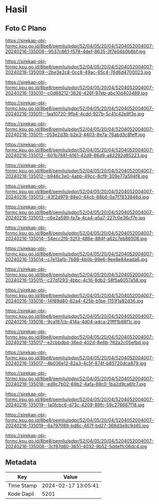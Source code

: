 # Hasil

## Foto C Plano

https://sirekap-obj-formc.kpu.go.id/8be8/pemilu/pdpr/52/04/05/20/04/5204052004007-20240216-135008--9537c861-f578-4def-8635-3f7e04b0b6bf.jpg

https://sirekap-obj-formc.kpu.go.id/8be8/pemilu/pdpr/52/04/05/20/04/5204052004007-20240216-135009--2be3e2c8-0cc8-49ac-95c4-76d6d4700023.jpg

https://sirekap-obj-formc.kpu.go.id/8be8/pemilu/pdpr/52/04/05/20/04/5204052004007-20240216-135010--c0d68212-3626-426f-97eb-abc10d403489.jpg

https://sirekap-obj-formc.kpu.go.id/8be8/pemilu/pdpr/52/04/05/20/04/5204052004007-20240216-135011--1aa10720-9fb4-4cdd-927b-5c41c42e9f3e.jpg

https://sirekap-obj-formc.kpu.go.id/8be8/pemilu/pdpr/52/04/05/20/04/5204052004007-20240216-135011--053e2d3b-b2e3-4403-8e7a-76abd3c8feff.jpg

https://sirekap-obj-formc.kpu.go.id/8be8/pemilu/pdpr/52/04/05/20/04/5204052004007-20240216-135012--601b7881-b161-42d9-86d9-a82292d85223.jpg

https://sirekap-obj-formc.kpu.go.id/8be8/pemilu/pdpr/52/04/05/20/04/5204052004007-20240216-135012--b946c3e0-4abb-49cc-8cf9-309e77a594f8.jpg

https://sirekap-obj-formc.kpu.go.id/8be8/pemilu/pdpr/52/04/05/20/04/5204052004007-20240216-135013--43f2d979-88e0-44cb-88b6-0a7f7833846d.jpg

https://sirekap-obj-formc.kpu.go.id/8be8/pemilu/pdpr/52/04/05/20/04/5204052004007-20240216-135013--c6e2a599-fa7a-4ca4-a5a7-227c0e36cf7e.jpg

https://sirekap-obj-formc.kpu.go.id/8be8/pemilu/pdpr/52/04/05/20/04/5204052004007-20240216-135014--54ecc2f6-32f3-486e-884f-a62c7eb86508.jpg

https://sirekap-obj-formc.kpu.go.id/8be8/pemilu/pdpr/52/04/05/20/04/5204052004007-20240216-135014--c7e13afb-7b98-4b0b-99e6-9ee8e84eada6.jpg

https://sirekap-obj-formc.kpu.go.id/8be8/pemilu/pdpr/52/04/05/20/04/5204052004007-20240216-135015--c27d1293-4bbc-4c16-8db2-58f5a6057a58.jpg

https://sirekap-obj-formc.kpu.go.id/8be8/pemilu/pdpr/52/04/05/20/04/5204052004007-20240216-135016--14f89d80-62a4-425b-b1be-1151f1a82d36.jpg

https://sirekap-obj-formc.kpu.go.id/8be8/pemilu/pdpr/52/04/05/20/04/5204052004007-20240216-135016--9ca187cb-414a-4d04-adca-21fff1b88f1c.jpg

https://sirekap-obj-formc.kpu.go.id/8be8/pemilu/pdpr/52/04/05/20/04/5204052004007-20240216-135017--e2cbbdbd-36ed-402d-8e6b-762a2c05efbd.jpg

https://sirekap-obj-formc.kpu.go.id/8be8/pemilu/pdpr/52/04/05/20/04/5204052004007-20240216-135017--4b036e12-82a3-4c5f-874f-b85720dca879.jpg

https://sirekap-obj-formc.kpu.go.id/8be8/pemilu/pdpr/52/04/05/20/04/5204052004007-20240216-135018--ed9c7b02-69b2-4afa-89c0-1ba2d9ca6fc7.jpg

https://sirekap-obj-formc.kpu.go.id/8be8/pemilu/pdpr/52/04/05/20/04/5204052004007-20240216-135019--1a0fcbc6-d73c-4209-89fc-59c276667f18.jpg

https://sirekap-obj-formc.kpu.go.id/8be8/pemilu/pdpr/52/04/05/20/04/5204052004007-20240216-135019--6a797089-bd8c-467f-bd27-368d3e9c9d45.jpg

https://sirekap-obj-formc.kpu.go.id/8be8/pemilu/pdpr/52/04/05/20/04/5204052004007-20240216-135008--3cf87d60-3651-4032-9b52-5ddeffc06dc4.jpg


## Metadata

| Key        | Value               |
| ---------- | ------------------- |
| Time Stamp | 2024-02-17 13:05:41 |
| Kode Dapil | 5201                |



